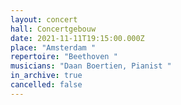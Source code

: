 ```yaml
---
layout: concert
hall: Concertgebouw
date: 2021-11-11T19:15:00.000Z
place: "Amsterdam "
repertoire: "Beethoven "
musicians: "Daan Boertien, Pianist "
in_archive: true
cancelled: false
---
```

